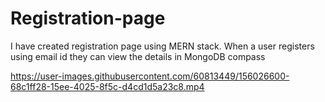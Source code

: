 # Registration-page
I have created registration page using MERN stack. When a user registers using email id they can view the details in MongoDB compass

https://user-images.githubusercontent.com/60813449/156026600-68c1ff28-15ee-4025-8f5c-d4cd1d5a23c8.mp4


